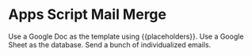 # Apps Script Mail Merge

Use a Google Doc as the template using {{placeholders}}.
Use a Google Sheet as the database.
Send a bunch of individualized emails.
